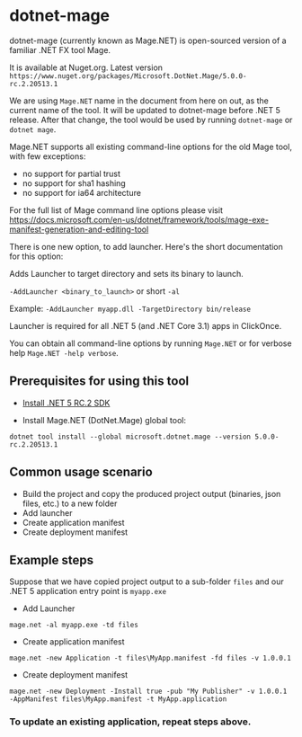 # dotnet-mage

dotnet-mage (currently known as Mage.NET) is open-sourced version of a familiar .NET FX tool Mage.

It is available at Nuget.org. Latest version `https://www.nuget.org/packages/Microsoft.DotNet.Mage/5.0.0-rc.2.20513.1`

We are using `Mage.NET` name in the document from here on out, as the current name of the tool. It will be updated to dotnet-mage before .NET 5 release. After that change, the tool would be used by running `dotnet-mage` or `dotnet mage`.

Mage.NET supports all existing command-line options for the old Mage tool, with few exceptions:
- no support for partial trust
- no support for sha1 hashing
- no support for ia64 architecture

For the full list of Mage command line options please visit https://docs.microsoft.com/en-us/dotnet/framework/tools/mage-exe-manifest-generation-and-editing-tool

There is one new option, to add launcher. Here's the short documentation for this option:

Adds Launcher to target directory and sets its binary to launch.

`-AddLauncher <binary_to_launch>` or short `-al`

Example:
`-AddLauncher myapp.dll -TargetDirectory bin/release`

Launcher is required for all .NET 5 (and .NET Core 3.1) apps in ClickOnce.

You can obtain all command-line options by running `Mage.NET` or for verbose help `Mage.NET -help verbose`.

## Prerequisites for using this tool

* [Install .NET 5 RC.2 SDK](https://dotnet.microsoft.com/download/dotnet/5.0)

* Install Mage.NET (DotNet.Mage) global tool:

`dotnet tool install --global microsoft.dotnet.mage --version 5.0.0-rc.2.20513.1`

## Common usage scenario

* Build the project and copy the produced project output (binaries, json files, etc.) to a new folder
* Add launcher
* Create application manifest
* Create deployment manifest

## Example steps

Suppose that we have copied project output to a sub-folder `files` and our .NET 5 application entry point is `myapp.exe`

* Add Launcher

`mage.net -al myapp.exe -td files`

* Create application manifest

`mage.net -new Application -t files\MyApp.manifest -fd files -v 1.0.0.1`

* Create deployment manifest

`mage.net -new Deployment -Install true -pub "My Publisher" -v 1.0.0.1 -AppManifest files\MyApp.manifest -t MyApp.application`

### To update an existing application, repeat steps above.
